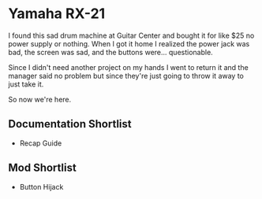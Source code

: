 # Yamaha RX-21

I found this sad drum machine at Guitar Center and bought it for like $25 no power supply or nothing. When I got it home I realized the power jack was bad, the screen was sad, and the buttons were... questionable.

Since I didn't need another project on my hands I went to return it and the manager said no problem but since they're just going to throw it away to just take it.

So now we're here.

## Documentation Shortlist

- Recap Guide

## Mod Shortlist

- Button Hijack